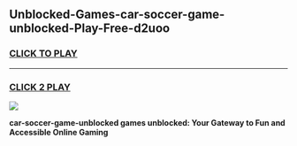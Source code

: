 
## Unblocked-Games-car-soccer-game-unblocked-Play-Free-d2uoo
<h3>
<a href="https://premium76.site?title=car-soccer-game-unblocked&ref=17A">CLICK TO PLAY</a></h3>
<hr>

<h3>
<a href="https://premium76.site?title=car-soccer-game-unblocked&ref=17A">CLICK 2 PLAY</a>
  
</h3>

<a href="https://premium76.site?title=car-soccer-game-unblocked&ref=17A"><img src="https://clearcache.store/games.png"></a>


**car-soccer-game-unblocked games unblocked: Your Gateway to Fun and Accessible Online Gaming**
